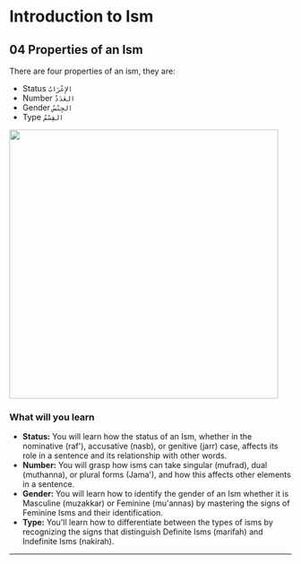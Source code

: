 # Introduction to Ism

## 04 Properties of an Ism
There are four properties of an ism, they are:
- Status `الإِعْرَابُ`
- Number `العَدَدُ`
- Gender `الجِنْسُ`
- Type `القِسْمُ`

<img src="https://github.com/mdfnam/QnA/assets/156814846/6fde1727-4943-4df8-889f-ad29b4d20355" width="480"><br>

### What will you learn
- **Status:** You will learn how the status of an Ism, whether in the nominative (raf'), accusative (nasb), or genitive (jarr) case, affects its role in a sentence and its relationship with other words.
- **Number:** You will grasp how isms can take singular (mufrad), dual (muthanna), or plural forms (Jama'), and how this affects other elements in a sentence.
- **Gender:** You will learn how to identify the gender of an Ism whether it is Masculine (muzakkar) or Feminine (mu'annas) by mastering the signs of Feminine Isms and their identification.
- **Type:** You'll learn how to differentiate between the types of isms by recognizing the signs that distinguish Definite Isms (marifah) and Indefinite Isms (nakirah).

---
